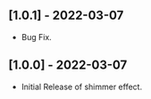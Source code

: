 ## [1.0.1] - 2022-03-07
 
* Bug Fix.


## [1.0.0] - 2022-03-07
 
* Initial Release of shimmer effect.
